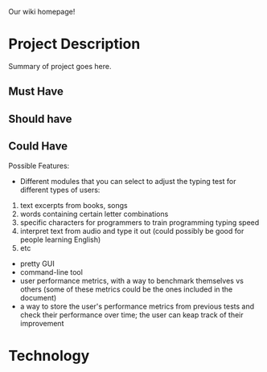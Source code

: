 Our wiki homepage!

# Project Description

Summary of project goes here.

## Must Have

## Should have

## Could Have


Possible Features:
- Different modules that you can select to adjust the typing test for different types of users:
1. text excerpts from books, songs
2. words containing certain letter combinations
3. specific characters for programmers to train programming typing speed
4. interpret text from audio and type it out (could possibly be good for people learning English)
5. etc
- pretty GUI
- command-line tool
- user performance metrics, with a way to benchmark themselves vs others
(some of these metrics could be the ones included in the document)
- a way to store the user's performance metrics from previous tests and check their performance over time; the user can keap track of their improvement

# Technology